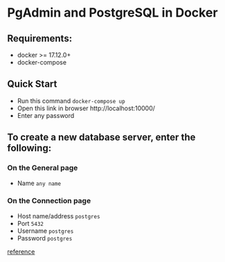 # PgAdmin and PostgreSQL in Docker

## Requirements:
* docker >= 17.12.0+
* docker-compose

## Quick Start
* Run this command `docker-compose up`
* Open this link in browser http://localhost:10000/
* Enter any password

## To create a new database server, enter the following:
### On the General page
* Name `any name`
### On the Connection page
* Host name/address `postgres`
* Port `5432`
* Username `postgres`
* Password `postgres`

[reference](https://github.com/StormCrownSC/docker-pgadmin)
